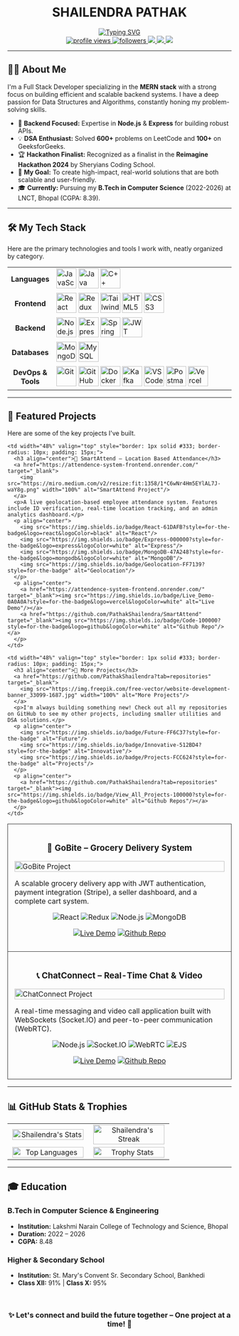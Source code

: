 <div align="center">
  <h1>SHAILENDRA PATHAK</h1>
  <a href="https://git.io/typing-svg">
    <img src="https://readme-typing-svg.demolab.com?font=Fira+Code&weight=600&size=30&pause=1000&color=38BDAE&center=true&vCenter=true&random=false&width=600&height=100&lines=Full+Stack+Developer;MERN+Wizard;DSA+Enthusiast;Problem+Solver" alt="Typing SVG" />
  </a>
</div>

<div align="center">
  <a href="https://github.com/PathakShailendra">
    <img src="https://komarev.com/ghpvc/?username=PathakShailendra&label=Profile%20Views&color=0e75b6&style=for-the-badge" alt="profile views"/>
  </a>
  <a href="https://github.com/PathakShailendra?tab=followers">
    <img src="https://img.shields.io/github/followers/PathakShailendra?style=for-the-badge&color=blue&label=Followers" alt="followers"/>
  </a>
  <a href="https://www.linkedin.com/in/shailendra-pathak-51a194258/">
    <img src="https://img.shields.io/badge/LinkedIn-0077B5?style=for-the-badge&logo=linkedin&logoColor=white"/>
  </a>
  <a href="https://leetcode.com/pathakshailendra/">
    <img src="https://img.shields.io/badge/LeetCode-FFA116?style=for-the-badge&logo=leetcode&logoColor=white"/>
  </a>
  <a href="mailto:pathakharsh813@gmail.com">
    <img src="https://img.shields.io/badge/Gmail-D14836?style=for-the-badge&logo=gmail&logoColor=white"/>
  </a>
</div>

---

## 👨‍💻 About Me

I'm a Full Stack Developer specializing in the **MERN stack** with a strong focus on building efficient and scalable backend systems. I have a deep passion for Data Structures and Algorithms, constantly honing my problem-solving skills.

* 🚀 **Backend Focused:** Expertise in **Node.js** & **Express** for building robust APIs.
* 💡 **DSA Enthusiast:** Solved **600+** problems on LeetCode and **100+** on GeeksforGeeks.
* 🏆 **Hackathon Finalist:** Recognized as a finalist in the **Reimagine Hackathon 2024** by Sheryians Coding School.
* 🎯 **My Goal:** To create high-impact, real-world solutions that are both scalable and user-friendly.
* 🎓 **Currently:** Pursuing my **B.Tech in Computer Science** (2022-2026) at LNCT, Bhopal (CGPA: 8.39).

---

## 🛠️ My Tech Stack

Here are the primary technologies and tools I work with, neatly organized by category.

<table align="center" width="100%">
  <tr>
    <td align="center" width="15%"><strong>Languages</strong></td>
    <td>
      <a href="https://developer.mozilla.org/en-US/docs/Web/JavaScript"><img src="https://skillicons.dev/icons?i=js" alt="JavaScript" width="45" height="45"/></a>
      <a href="https://www.java.com"><img src="https://skillicons.dev/icons?i=java" alt="Java" width="45" height="45"/></a>
      <a href="https://isocpp.org/"><img src="https://skillicons.dev/icons?i=cpp" alt="C++" width="45" height="45"/></a>
    </td>
  </tr>
  <tr>
    <td align="center"><strong>Frontend</strong></td>
    <td>
      <a href="https://reactjs.org/"><img src="https://skillicons.dev/icons?i=react" alt="React" width="45" height="45"/></a>
      <a href="https://redux.js.org/"><img src="https://skillicons.dev/icons?i=redux" alt="Redux" width="45" height="45"/></a>
      <a href="https://tailwindcss.com/"><img src="https://skillicons.dev/icons?i=tailwind" alt="Tailwind CSS" width="45" height="45"/></a>
      <a href="https://developer.mozilla.org/en-US/docs/Web/HTML"><img src="https://skillicons.dev/icons?i=html" alt="HTML5" width="45" height="45"/></a>
      <a href="https://developer.mozilla.org/en-US/docs/Web/CSS"><img src="https://skillicons.dev/icons?i=css" alt="CSS3" width="45" height="45"/></a>
    </td>
  </tr>
  <tr>
    <td align="center"><strong>Backend</strong></td>
    <td>
      <a href="https://nodejs.org/"><img src="https://skillicons.dev/icons?i=nodejs" alt="Node.js" width="45" height="45"/></a>
      <a href="https://expressjs.com/"><img src="https://skillicons.dev/icons?i=express" alt="Express.js" width="45" height="45"/></a>
      <a href="https://spring.io/projects/spring-boot"><img src="https://skillicons.dev/icons?i=spring" alt="Spring Boot" width="45" height="45"/></a>
      <a href="https://jwt.io/"><img src="https://skillicons.dev/icons?i=jwt" alt="JWT" width="45" height="45"/></a>
    </td>
  </tr>
  <tr>
    <td align="center"><strong>Databases</strong></td>
    <td>
      <a href="https://www.mongodb.com/"><img src="https://skillicons.dev/icons?i=mongodb" alt="MongoDB" width="45" height="45"/></a>
      <a href="https://www.mysql.com/"><img src="https://skillicons.dev/icons?i=mysql" alt="MySQL" width="45" height="45"/></a>
    </td>
  </tr>
  <tr>
    <td align="center"><strong>DevOps & Tools</strong></td>
    <td>
      <a href="https://git-scm.com/"><img src="https://skillicons.dev/icons?i=git" alt="Git" width="45" height="45"/></a>
      <a href="https://github.com/"><img src="https://skillicons.dev/icons?i=github" alt="GitHub" width="45" height="45"/></a>
      <a href="https://www.docker.com/"><img src="https://skillicons.dev/icons?i=docker" alt="Docker" width="45" height="45"/></a>
      <a href="https://kafka.apache.org/"><img src="https://skillicons.dev/icons?i=kafka" alt="Kafka" width="45" height="45"/></a>
      <a href="https://code.visualstudio.com/"><img src="https://skillicons.dev/icons?i=vscode" alt="VS Code" width="45" height="45"/></a>
      <a href="https://www.postman.com/"><img src="https://skillicons.dev/icons?i=postman" alt="Postman" width="45" height="45"/></a>
      <a href="https://vercel.com/"><img src="https://skillicons.dev/icons?i=vercel" alt="Vercel" width="45" height="45"/></a>
    </td>
  </tr>
</table>

---

## 🚀 Featured Projects

Here are some of the key projects I've built.

<table align="center" width="100%" cellspacing="0" cellpadding="10">
  <tr>
    <td width="48%" valign="top" style="border: 1px solid #333; border-radius: 10px; padding: 15px;">
      <h3 align="center">🛒 GoBite – Grocery Delivery System</h3>
      <a href="https://gobite-frontend.onrender.com/" target="_blank">
        <img src="https://cdn.sanity.io/images/ordgikwe/production/11a11baace63c5fcb43b3e0a9c0994e07834133a-1200x600.png" width="100%" alt="GoBite Project"/>
      </a>
      <p>A scalable grocery delivery app with JWT authentication, payment integration (Stripe), a seller dashboard, and a complete cart system.</p>
      <p align="center">
        <img src="https://img.shields.io/badge/React-61DAFB?style=for-the-badge&logo=react&logoColor=black" alt="React"/>
        <img src="https://img.shields.io/badge/Redux-764ABC?style=for-the-badge&logo=redux&logoColor=white" alt="Redux"/>
        <img src="https://img.shields.io/badge/Node.js-339933?style=for-the-badge&logo=node.js&logoColor=white" alt="Node.js"/>
        <img src="https://img.shields.io/badge/MongoDB-47A248?style=for-the-badge&logo=mongodb&logoColor=white" alt="MongoDB"/>
      </p>
      <p align="center">
        <a href="https://gobite-frontend.onrender.com/" target="_blank"><img src="https://img.shields.io/badge/Live_Demo-0A0A0A?style=for-the-badge&logo=vercel&logoColor=white" alt="Live Demo"/></a>
        <a href="https://github.com/PathakShailendra/GoBite" target="_blank"><img src="https://img.shields.io/badge/Code-100000?style=for-the-badge&logo=github&logoColor=white" alt="Github Repo"/></a>
      </p>
    </td>
    
    <td width="48%" valign="top" style="border: 1px solid #333; border-radius: 10px; padding: 15px;">
      <h3 align="center">📍 SmartAttend – Location Based Attendance</h3>
      <a href="https://attendence-system-frontend.onrender.com/" target="_blank">
        <img src="https://miro.medium.com/v2/resize:fit:1358/1*C6wNr4Hm5EYlAL7J-waY8g.png" width="100%" alt="SmartAttend Project"/>
      </a>
      <p>A live geolocation-based employee attendance system. Features include ID verification, real-time location tracking, and an admin analytics dashboard.</p>
      <p align="center">
        <img src="https://img.shields.io/badge/React-61DAFB?style=for-the-badge&logo=react&logoColor=black" alt="React"/>
        <img src="https://img.shields.io/badge/Express-000000?style=for-the-badge&logo=express&logoColor=white" alt="Express"/>
        <img src="https://img.shields.io/badge/MongoDB-47A248?style=for-the-badge&logo=mongodb&logoColor=white" alt="MongoDB"/>
        <img src="https://img.shields.io/badge/Geolocation-FF7139?style=for-the-badge" alt="Geolocation"/>
      </p>
      <p align="center">
        <a href="https://attendence-system-frontend.onrender.com/" target="_blank"><img src="https://img.shields.io/badge/Live_Demo-0A0A0A?style=for-the-badge&logo=vercel&logoColor=white" alt="Live Demo"/></a>
        <a href="https://github.com/PathakShailendra/SmartAttend" target="_blank"><img src="https://img.shields.io/badge/Code-100000?style=for-the-badge&logo=github&logoColor=white" alt="Github Repo"/></a>
      </p>
    </td>
  </tr>
  <tr>
    <td width="48%" valign="top" style="border: 1px solid #333; border-radius: 10px; padding: 15px;">
      <h3 align="center">📞 ChatConnect – Real-Time Chat & Video</h3>
      <a href="https://omegalapp.onrender.com/" target="_blank">
        <img src="https://devfolio.co/blog/content/images/size/w2000/2023/03/Devfolio-Blog-Cover-Image-Hackathon-Project-Ideas-Chat-Apps.png" width="100%" alt="ChatConnect Project"/>
      </a>
      <p>A real-time messaging and video call application built with WebSockets (Socket.IO) and peer-to-peer communication (WebRTC).</p>
      <p align="center">
        <img src="https://img.shields.io/badge/Node.js-339933?style=for-the-badge&logo=node.js&logoColor=white" alt="Node.js"/>
        <img src="https://img.shields.io/badge/Socket.IO-010101?style=for-the-badge&logo=socket.io&logoColor=white" alt="Socket.IO"/>
        <img src="https://img.shields.io/badge/WebRTC-333333?style=for-the-badge&logo=webrtc&logoColor=white" alt="WebRTC"/>
        <img src="https://img.shields.io/badge/EJS-B4CA65?style=for-the-badge&logo=ejs&logoColor=black" alt="EJS"/>
      </p>
      <p align="center">
        <a href="https://omegalapp.onrender.com/" target="_blank"><img src="https://img.shields.io/badge/Live_Demo-0A0A0A?style=for-the-badge&logo=vercel&logoColor=white" alt="Live Demo"/></a>
        <a href="https://github.com/PathakShailendra/ChatConnect" target="_blank"><img src="https://img.shields.io/badge/Code-100000?style=for-the-badge&logo=github&logoColor=white" alt="Github Repo"/></a>
      </p>
    </td>
    
    <td width="48%" valign="top" style="border: 1px solid #333; border-radius: 10px; padding: 15px;">
      <h3 align="center">🌟 More Projects</h3>
      <a href="https://github.com/PathakShailendra?tab=repositories" target="_blank">
        <img src="https://img.freepik.com/free-vector/website-development-banner_33099-1687.jpg" width="100%" alt="More Projects"/>
      </a>
      <p>I'm always building something new! Check out all my repositories on GitHub to see my other projects, including smaller utilities and DSA solutions.</p>
      <p align="center">
        <img src="https://img.shields.io/badge/Future-FF6C37?style=for-the-badge" alt="Future"/>
        <img src="https://img.shields.io/badge/Innovative-512BD4?style=for-the-badge" alt="Innovative"/>
        <img src="https://img.shields.io/badge/Projects-FCC624?style=for-the-badge" alt="Projects"/>
      </p>
      <p align="center">
        <a href="https://github.com/PathakShailendra?tab=repositories" target="_blank"><img src="https://img.shields.io/badge/View_All_Projects-100000?style=for-the-badge&logo=github&logoColor=white" alt="Github Repos"/></a>
      </p>
    </td>
  </tr>
</table>

---

## 📊 GitHub Stats & Trophies

<table align="center" width="100%">
  <tr>
    <td width="50%" align="center">
      <a href="https://github.com/PathakShailendra">
        <img width="98%" src="https://github-readme-stats-sigma-five.vercel.app/api?username=PathakShailendra&show_icons=true&theme=tokyonight&border_radius=7.6&count_private=true" alt="Shailendra's Stats"/>
      </a>
    </td>
    <td width="50%" align="center">
      <a href="https://github.com/PathakShailendra">
        <img width="98%" src="https://github-readme-streak-stats.herokuapp.com/?user=PathakShailendra&theme=tokyonight&border_radius=7.6&date_format=M%20j%5B%2C%20Y%5D" alt="Shailendra's Streak"/>
      </a>
    </td>
  </tr>
  <tr>
    <td width="50%" align="center">
      <a href="https://github.com/PathakShailendra">
        <img width="98%" src="https://github-readme-stats-sigma-five.vercel.app/api/top-langs/?username=PathakShailendra&layout=compact&theme=tokyonight&border_radius=7.6&langs_count=6" alt="Top Languages"/>
      </a>
    </td>
    <td width="50%" align="center">
      <a href="https://github.com/PathakShailendra">
        <img width="98%" src="https://github-profile-trophy.vercel.app/?username=PathakShailendra&theme=tokyonight&column=6&margin-w=10&margin-h=10" alt="Trophy Stats"/>
      </a>
    </td>
  </tr>
</table>

---

## 🎓 Education

### B.Tech in Computer Science & Engineering
* **Institution:** Lakshmi Narain College of Technology and Science, Bhopal
* **Duration:** 2022 – 2026
* **CGPA:** 8.48

### Higher & Secondary School
* **Institution:** St. Mary's Convent Sr. Secondary School, Bankhedi
* **Class XII:** 91% | **Class X:** 95%

<br>
<div align="center">
  <h3>✨ Let's connect and build the future together – One project at a time! 🚀</h3>
</div>
